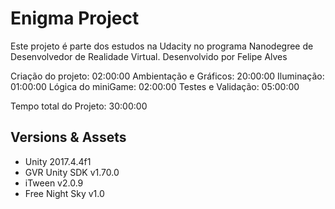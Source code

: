 # Enigma Project

Este projeto é parte dos estudos na Udacity no programa Nanodegree de Desenvolvedor de Realidade Virtual.
Desenvolvido por Felipe Alves

Criação do projeto: 02:00:00
Ambientação e Gráficos: 20:00:00
Iluminação: 01:00:00
Lógica do miniGame: 02:00:00
Testes e Validação: 05:00:00

Tempo total do Projeto: 30:00:00

## Versions & Assets
- Unity 2017.4.4f1
- GVR Unity SDK v1.70.0
- iTween v2.0.9
- Free Night Sky v1.0
